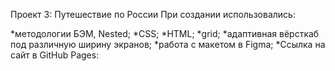 Проект 3: Путешествие по России
При создании использовались:

*методологии БЭМ, Nested;
*CSS;
*HTML;
*grid;
*адаптивная вёрсткаб под различную ширину экранов;
*работа с макетом в Figma;
*Ссылка на сайт в GitHub Pages:
